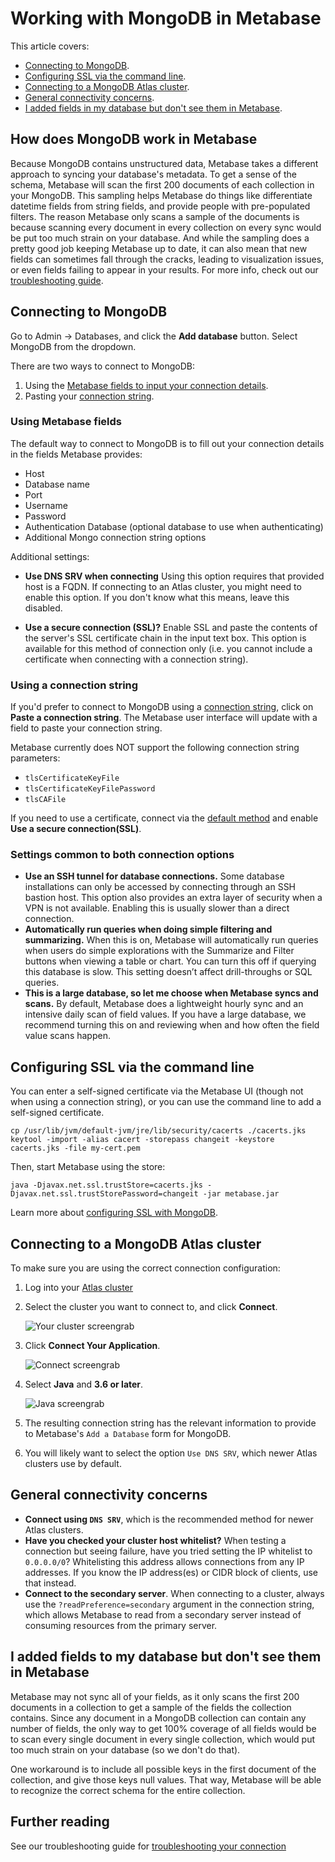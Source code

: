 # Working with MongoDB in Metabase

This article covers:

- [Connecting to MongoDB](#connecting-to-mongodb).
- [Configuring SSL via the command line](#configuring-ssl-via-the-command-line).
- [Connecting to a MongoDB Atlas cluster](#connecting-to-a-mongodb-atlas-cluster).
- [General connectivity concerns](#general-connectivity-concerns).
- [I added fields in my database but don't see them in Metabase](#i-added-fields-in-metabase-but-don't-see-them-in-metabase).

## How does MongoDB work in Metabase

Because MongoDB contains unstructured data, Metabase takes a different approach to syncing your database's metadata. To get a sense of the schema, Metabase will scan the first 200 documents of each collection in your MongoDB. This sampling helps Metabase do things like differentiate datetime fields from string fields, and provide people with pre-populated filters. The reason Metabase only scans a sample of the documents is because scanning every document in every collection on every sync would be put too much strain on your database. And while the sampling does a pretty good job keeping Metabase up to date, it can also mean that new fields can sometimes fall through the cracks, leading to visualization issues, or even fields failing to appear in your results. For more info, check out our [troubleshooting guide](../../troubleshooting-guide/datawarehouse.html).

## Connecting to MongoDB

Go to Admin -> Databases, and click the **Add database** button. Select MongoDB from the dropdown.

There are two ways to connect to MongoDB:

1. Using the [Metabase fields to input your connection details](#using-metabase-fields).
2. Pasting your [connection string](#using-a-connection-string).

### Using Metabase fields

The default way to connect to MongoDB is to fill out your connection details in the fields Metabase provides:

- Host
- Database name
- Port
- Username
- Password
- Authentication Database (optional database to use when authenticating)
- Additional Mongo connection string options

Additional settings:

- **Use DNS SRV when connecting** Using this option requires that provided host is a FQDN. If connecting to an Atlas cluster, you might need to enable this option. If you don't know what this means, leave this disabled.

- **Use a secure connection (SSL)?** Enable SSL and paste the contents of the server's SSL certificate chain in the input text box. This option is available for this method of connection only (i.e. you cannot include a certificate when connecting with a connection string).

### Using a connection string

If you'd prefer to connect to MongoDB using a [connection string](https://docs.mongodb.com/manual/reference/connection-string/),
click on **Paste a connection string**. The Metabase user interface will update with a field to paste your connection string.

Metabase currently does NOT support the following connection string parameters:

- `tlsCertificateKeyFile`
- `tlsCertificateKeyFilePassword`
- `tlsCAFile`

If you need to use a certificate, connect via the [default method](#using-metabase-fields) and enable **Use a secure connection(SSL)**.

### Settings common to both connection options

- **Use an SSH tunnel for database connections.** Some database installations can only be accessed by connecting through an SSH bastion host. This option also provides an extra layer of security when a VPN is not available. Enabling this is usually slower than a direct connection.
- **Automatically run queries when doing simple filtering and summarizing.** When this is on, Metabase will automatically run queries when users do simple explorations with the Summarize and Filter buttons when viewing a table or chart. You can turn this off if querying this database is slow. This setting doesn’t affect drill-throughs or SQL queries.
- **This is a large database, so let me choose when Metabase syncs and scans.** By default, Metabase does a lightweight hourly sync and an intensive daily scan of field values. If you have a large database, we recommend turning this on and reviewing when and how often the field value scans happen.

## Configuring SSL via the command line

You can enter a self-signed certificate via the Metabase UI (though not when using a connection string), or you can use the command line to add a self-signed certificate.

```
cp /usr/lib/jvm/default-jvm/jre/lib/security/cacerts ./cacerts.jks
keytool -import -alias cacert -storepass changeit -keystore cacerts.jks -file my-cert.pem
```

Then, start Metabase using the store:

```
java -Djavax.net.ssl.trustStore=cacerts.jks -Djavax.net.ssl.trustStorePassword=changeit -jar metabase.jar
```

Learn more about [configuring SSL with MongoDB](http://mongodb.github.io/mongo-java-driver/3.0/driver/reference/connecting/ssl/).

## Connecting to a MongoDB Atlas cluster

To make sure you are using the correct connection configuration:

1. Log into your [Atlas cluster](https://cloud.mongodb.com)

2. Select the cluster you want to connect to, and click **Connect**.

   ![Your cluster screengrab](../images/mongo_1.png "Your cluster")

3. Click **Connect Your Application**.

   ![Connect screengrab](../images/mongo_2.png "Connect")

4. Select **Java** and **3.6 or later**.

   ![Java screengrab](../images/mongo_3.png "Java")

5. The resulting connection string has the relevant information to provide to Metabase's `Add a Database` form for MongoDB.

6. You will likely want to select the option `Use DNS SRV`, which newer Atlas clusters use by default.

## General connectivity concerns

- **Connect using `DNS SRV`**, which is the recommended method for newer Atlas clusters.
- **Have you checked your cluster host whitelist?** When testing a connection but seeing failure, have you tried setting the IP whitelist to `0.0.0.0/0`? Whitelisting this address allows connections from any IP addresses. If you know the IP address(es) or CIDR block of clients, use that instead.
- **Connect to the secondary server**. When connecting to a cluster, always use the `?readPreference=secondary` argument in the connection string, which allows Metabase to read from a secondary server instead of consuming resources from the primary server.

## I added fields to my database but don't see them in Metabase

Metabase may not sync all of your fields, as it only scans the first 200 documents in a collection to get a sample of the fields the collection contains. Since any document in a MongoDB collection can contain any number of fields, the only way to get 100% coverage of all fields would be to scan every single document in every single collection, which would put too much strain on your database (so we don't do that).

One workaround is to include all possible keys in the first document of the collection, and give those keys null values. That way, Metabase will be able to recognize the correct schema for the entire collection.

## Further reading

See our troubleshooting guide for [troubleshooting your connection](../../troubleshooting-guide/datawarehouse.md)